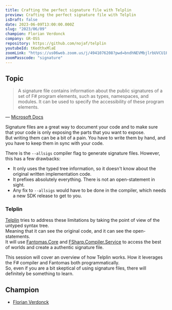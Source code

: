 ```yaml
---
title: Crafting the perfect signature file with Telplin
preview: Crafting the perfect signature file with Telplin
isDraft: false
date: 2023-06-09T13:00:00.000Z
slug: "2023/06/09"
champion: Florian Verdonck
company: GR-OSS
repository: https://github.com/nojaf/telplin
youtubeId: tKedthxMlaE
zoomLink: "https://us06web.zoom.us/j/4941076208?pwd=bndhNEVMbjlrbUVCU1F4OXRHekhsdz09"
zoomPasscode: "signature"
---
```


## Topic

> A signature file contains information about the public signatures of a set of F# program elements, such as types, namespaces, and modules. It can be used to specify the accessibility of these program elements.

&horbar; [Microsoft Docs](https://learn.microsoft.com/en-us/dotnet/fsharp/language-reference/signature-files)

Signature files are a great way to document your code and to make sure that your code is only exposing the parts that you want to expose.  
But writing them can be a bit of a pain. You have to write them by hand, and you have to keep them in sync with your code.

There is the `--allsigs` compiler flag to generate signature files. However, this has a few drawbacks:

- It only uses the typed tree information, so it doesn't know about the original written implementation code.
- It prefixes absolutely everything. There is not an open-statement in sight.
- Any fix to `--allsigs` would have to be done in the compiler, which needs a new SDK release to get to you.

### Telplin

[Telplin](https://nojaf.com/telplin/docs/index.html) tries to address these limitations by taking the point of view of the untyped syntax tree.  
Meaning that it can see the original code, and it can see the open-statements.  
It will use [Fantomas.Core](https://www.nuget.org/packages/Fantomas.Core) and [FSharp.Compiler.Service](https://www.nuget.org/packages/FSharp.Compiler.Service) to access the best of worlds and create a authentic signature file.

This session will cover an overview of how Telplin works. How it leverages the F# compiler and Fantomas both programmatically.  
So, even if you are a bit skeptical of using signature files, there will definitely be something to learn.

## Champion

- [Florian Verdonck](https://twitter.com/verdonckflorian)
